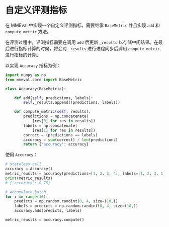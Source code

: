 # 自定义评测指标

在 MMEval 中实现一个自定义评测指标，需要继承 `BaseMetric` 并且实现 `add` 和 `compute_metric` 方法。

在评测过程中，评测指标需要在调用 `add` 后更新 `_results` 以存储中间结果。在最后进行指标计算的时候，将会对 `_results` 进行进程同步后调用 `compute_metric` 进行指标的计算。

以实现 `Accuracy` 指标为例：

```python
import numpy as np
from mmeval.core import BaseMetric

class Accuracy(BaseMetric):

    def add(self, predictions, labels):
        self._results.append((predictions, labels))

    def compute_metric(self, results):
        predictions = np.concatenate(
            [res[0] for res in results])
        labels = np.concatenate(
            [res[1] for res in results])
        correct = (predictions == labels)
        accuracy = sum(correct) / len(predictions)
        return {'accuracy': accuracy}
```

使用 `Accuracy`：

```python
# stateless call
accuracy = Accuracy()
metric_reuslts = accuracy(predictions=[1, 2, 3, 4], labels=[1, 2, 3, 1])
print(metric_results)
# {'accuracy': 0.75}

# Accumulate batch
for i in range(10):
    predicts = np.random.randint(0, 4, size=(10,))
    labels = predicts = np.random.randint(0, 4, size=(10,))
    accuracy.add(predicts, labels)

metric_reuslts = accuracy.compute()
```
